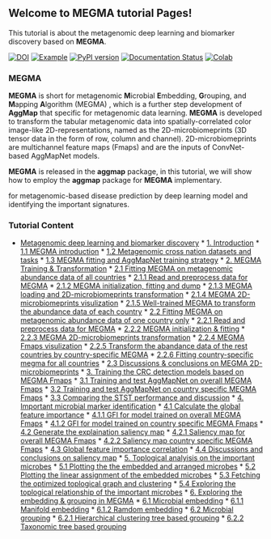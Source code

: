 ## Welcome to MEGMA tutorial Pages!

This tutorial is about the metagenomic deep learning and biomarker discovery based on **MEGMA**.

[![DOI](https://zenodo.org/badge/DOI/10.5281/zenodo.6474351.svg)](https://doi.org/10.5281/zenodo.6474351)
[![Example](https://img.shields.io/badge/Usage-example-green)](https://github.com/shenwanxiang/bidd-aggmap/tree/master/paper/example)
[![PyPI version](https://badge.fury.io/py/aggmap.svg)](https://badge.fury.io/py/aggmap)
[![Documentation Status](https://readthedocs.org/projects/bidd-aggmap/badge/?version=latest)](https://bidd-aggmap.readthedocs.io/en/latest/?badge=latest)
[![Colab](https://colab.research.google.com/assets/colab-badge.svg)](https://colab.research.google.com/drive/1Dkawtw4hanY3ks0mBMqvN1beskF6usjC)


### MEGMA
**MEGMA** is short for metagenomic **M**icrobial **E**mbedding, **G**rouping, and **M**apping **A**lgorithm (MEGMA) , which is a further step development of **AggMap** that specific for metagenomic data learning. **MEGMA** is developed to transform the tabular metagenomic data into spatially-correlated color image-like 2D-representations, named as the 2D-microbiomeprints (3D tensor data in the form of row, column and channel). 2D-microbiomeprints are multichannel feature maps (Fmaps) and are the inputs of ConvNet-based AggMapNet models. 

**MEGMA** is released in the **aggmap** package, in this tutorial, we will show how to employ the **aggmap** package for **MEGMA** implementary.

for metagenomic-based disease prediction by deep learning model and identifying the important signatures.



### Tutorial Content

*   [Metagenomic deep learning and biomarker discovery](#metagenomic-deep-learning-and-biomarker-discovery)
        *   [1\. Introduction](_example_MEGMA/example_00_Introduction.html)
            *   [1.1 MEGMA introduction](_example_MEGMA/example_00_Introduction.html#1.1-MEGMA-introduction)
            *   [1.2 Metagenomic cross nation datasets and tasks](_example_MEGMA/example_00_Introduction.html#1.2-Metagenomic-cross-nation-datasets-and-tasks)
            *   [1.3 MEGMA fitting and AggMapNet training strategy](_example_MEGMA/example_00_Introduction.html#1.3-MEGMA-fitting-and-AggMapNet-training-strategy)
        *   [2\. MEGMA Training & Transformation](_example_MEGMA/example_01_MEGMA.html)
            *   [2.1 Fitting MEGMA on metagenomic abundance data of all countries](_example_MEGMA/example_01_MEGMA.html#2.1-Fitting-MEGMA-on-metagenomic-abundance-data-of-all-countries)
                *   [2.1.1 Read and preprocess data for MEGMA](_example_MEGMA/example_01_MEGMA.html#2.1.1-Read-and-preprocess-data-for-MEGMA)
                *   [2.1.2 MEGMA initialization, fitting and dump](_example_MEGMA/example_01_MEGMA.html#2.1.2-MEGMA-initialization,-fitting-and-dump)
                *   [2.1.3 MEGMA loading and 2D-microbiomeprints transformation](_example_MEGMA/example_01_MEGMA.html#2.1.3-MEGMA-loading-and-2D-microbiomeprints-transformation)
                *   [2.1.4 MEGMA 2D-microbiomeprints visulization](_example_MEGMA/example_01_MEGMA.html#2.1.4-MEGMA-2D-microbiomeprints-visulization)
                *   [2.1.5 Well-trained MEGMA to transform the abundance data of each country](_example_MEGMA/example_01_MEGMA.html#2.1.5-Well-trained-MEGMA-to-transform-the-abundance-data-of-each-country)
            *   [2.2 Fitting MEGMA on metagenomic abundance data of one country only](_example_MEGMA/example_01_MEGMA.html#2.2-Fitting-MEGMA-on-metagenomic-abundance-data-of-one-country-only)
                *   [2.2.1 Read and preprocess data for MEGMA](_example_MEGMA/example_01_MEGMA.html#2.2.1-Read-and-preprocess-data-for-MEGMA)
                *   [2.2.2 MEGMA initialization & fitting](_example_MEGMA/example_01_MEGMA.html#2.2.2-MEGMA-initialization-&-fitting)
                *   [2.2.3 MEGMA 2D-microbiomeprints transformation](_example_MEGMA/example_01_MEGMA.html#2.2.3-MEGMA-2D-microbiomeprints-transformation)
                *   [2.2.4 MEGMA Fmaps visulization](_example_MEGMA/example_01_MEGMA.html#2.2.4-MEGMA-Fmaps-visulization)
                *   [2.2.5 Transform the abandance data of the rest countries by country-specific MEGMA](_example_MEGMA/example_01_MEGMA.html#2.2.5-Transform-the-abandance-data-of-the-rest-countries-by-country-specific-MEGMA)
                *   [2.2.6 Fitting country-specific megma for all countries](_example_MEGMA/example_01_MEGMA.html#2.2.6-Fitting-country-specific-megma-for-all-countries)
            *   [2.3 Discussions & conclusions on MEGMA 2D-microbiomeprints](_example_MEGMA/example_01_MEGMA.html#2.3-Discussions-&-conclusions-on-MEGMA-2D-microbiomeprints)
        *   [3\. Training the CRC detection models based on MEGMA Fmaps](_example_MEGMA/example_02_AggMapNet.html)
            *   [3.1 Training and test AggMapNet on overall MEGMA Fmaps](_example_MEGMA/example_02_AggMapNet.html#3.1-Training-and-test-AggMapNet-on-overall-MEGMA-Fmaps)
            *   [3.2 Training and test AggMapNet on country specific MEGMA Fmaps](_example_MEGMA/example_02_AggMapNet.html#3.2-Training-and-test-AggMapNet-on-country-specific-MEGMA-Fmaps)
            *   [3.3 Comparing the STST performance and discussion](_example_MEGMA/example_02_AggMapNet.html#3.3-Comparing-the-STST-performance-and-discussion)
        *   [4\. Important microbial marker identification](_example_MEGMA/example_03_Explaination.html)
            *   [4.1 Calculate the global feature importance](_example_MEGMA/example_03_Explaination.html#4.1-Calculate-the-global-feature-importance)
                *   [4.1.1 GFI for model trained on overall MEGMA Fmaps](_example_MEGMA/example_03_Explaination.html#4.1.1-GFI-for-model-trained-on-overall-MEGMA-Fmaps)
                *   [4.1.2 GFI for model trained on country specific MEGMA Fmaps](_example_MEGMA/example_03_Explaination.html#4.1.2-GFI-for-model-trained-on-country-specific-MEGMA-Fmaps)
            *   [4.2 Generate the explaination saliency map](_example_MEGMA/example_03_Explaination.html#4.2-Generate-the-explaination-saliency-map)
                *   [4.2.1 Saliency map for overall MEGMA Fmaps](_example_MEGMA/example_03_Explaination.html#4.2.1-Saliency-map-for-overall-MEGMA-Fmaps)
                *   [4.2.2 Saliency map country specific MEGMA Fmaps](_example_MEGMA/example_03_Explaination.html#4.2.2-Saliency-map-country-specific-MEGMA-Fmaps)
            *   [4.3 Global feature importance correlation](_example_MEGMA/example_03_Explaination.html#4.3-Global-feature-importance-correlation)
            *   [4.4 Discussions and conclusions on saliency map](_example_MEGMA/example_03_Explaination.html#4.4-Discussions-and-conclusions-on-saliency-map)
        *   [5\. Toplogical analyisis on the important microbes](_example_MEGMA/example_04_toplogical_analyisis.html)
            *   [5.1 Plotting the the embedded and arranged microbes](_example_MEGMA/example_04_toplogical_analyisis.html#5.1-Plotting-the-the-embedded-and-arranged-microbes)
            *   [5.2 Plotting the linear assignment of the embedded microbes](_example_MEGMA/example_04_toplogical_analyisis.html#5.2-Plotting-the-linear-assignment-of-the-embedded-microbes)
            *   [5.3 Fetching the optimized toplogical graph and clustering](_example_MEGMA/example_04_toplogical_analyisis.html#5.3-Fetching-the-optimized-toplogical-graph-and-clustering)
            *   [5.4 Exploring the toplogical relationship of the important microbes](_example_MEGMA/example_04_toplogical_analyisis.html#5.4-Exploring-the-toplogical-relationship-of-the-important-microbes)
        *   [6\. Exploring the embedding & grouping in MEGMA](_example_MEGMA/example_05_embedding_grouping.html)
            *   [6.1 Microbial embedding](_example_MEGMA/example_05_embedding_grouping.html#6.1-Microbial-embedding)
                *   [6.1.1 Manifold embedding](_example_MEGMA/example_05_embedding_grouping.html#6.1.1-Manifold-embedding)
                *   [6.1.2 Ramdom embedding](_example_MEGMA/example_05_embedding_grouping.html#6.1.2-Ramdom-embedding)
            *   [6.2 Microbial grouping](_example_MEGMA/example_05_embedding_grouping.html#6.2-Microbial-grouping)
                *   [6.2.1 Hierarchical clustering tree based grouping](_example_MEGMA/example_05_embedding_grouping.html#6.2.1-Hierarchical-clustering-tree-based-grouping)
                *   [6.2.2 Taxonomic tree based grouping](_example_MEGMA/example_05_embedding_grouping.html#6.2.2-Taxonomic-tree-based-grouping)

